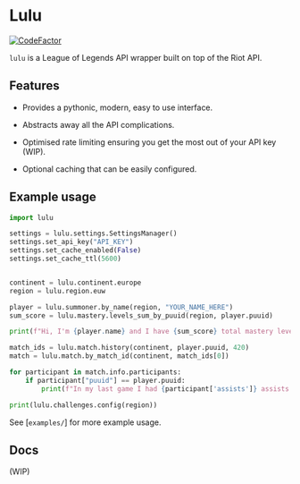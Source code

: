 # Lulu

[![CodeFactor](https://www.codefactor.io/repository/github/diodemusic/lulu/badge/main)](https://www.codefactor.io/repository/github/diodemusic/lulu/overview/main)

`lulu` is a League of Legends API wrapper built on top of the Riot API.

## Features

* Provides a pythonic, modern, easy to use interface.

* Abstracts away all the API complications.

* Optimised rate limiting ensuring you get the most out of your API key (WIP).

* Optional caching that can be easily configured.

## Example usage

```py
import lulu

settings = lulu.settings.SettingsManager()
settings.set_api_key("API_KEY")
settings.set_cache_enabled(False)
settings.set_cache_ttl(5600)


continent = lulu.continent.europe
region = lulu.region.euw

player = lulu.summoner.by_name(region, "YOUR_NAME_HERE")
sum_score = lulu.mastery.levels_sum_by_puuid(region, player.puuid)

print(f"Hi, I'm {player.name} and I have {sum_score} total mastery levels.")

match_ids = lulu.match.history(continent, player.puuid, 420)
match = lulu.match.by_match_id(continent, match_ids[0])

for participant in match.info.participants:
    if participant["puuid"] == player.puuid:
        print(f"In my last game I had {participant['assists']} assists.")

print(lulu.challenges.config(region))
```

See [`examples/`] for more example usage.

## Docs

(WIP)
